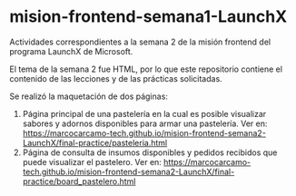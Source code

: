 # mision-frontend-semana1-LaunchX
Actividades correspondientes a la semana 2 de la misión frontend del programa LaunchX de Microsoft.

El tema de la semana 2 fue HTML, por lo que este repositorio contiene el contenido de las lecciones y de las prácticas solicitadas.

Se realizó la maquetación de dos páginas:

1. Página principal de una pastelería en la cual es posible visualizar sabores y adornos disponibles para armar una pastelería.
 Ver en: https://marcocarcamo-tech.github.io/mision-frontend-semana2-LaunchX/final-practice/pasteleria.html
2. Página de consulta de insumos disponibles y pedidos recibidos que puede visualizar el pastelero.
Ver en: https://marcocarcamo-tech.github.io/mision-frontend-semana2-LaunchX/final-practice/board_pastelero.html

